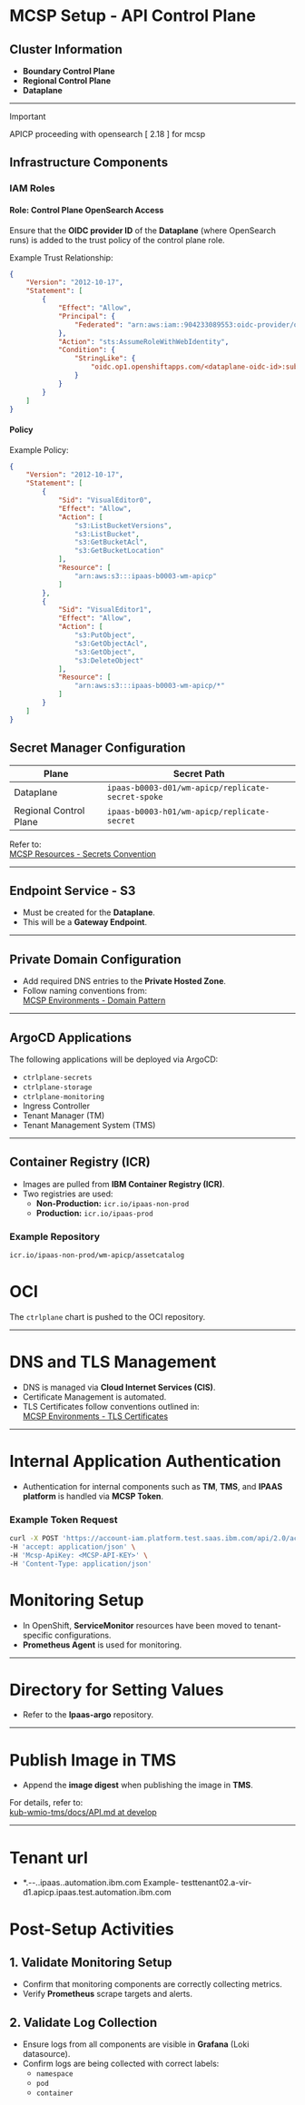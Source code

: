 # MCSP Setup - API Control Plane

## Cluster Information

- **Boundary Control Plane**
- **Regional Control Plane**
- **Dataplane**

---
> [!IMPORTANT]
> APICP proceeding with opensearch [ 2.18 ] for mcsp

## Infrastructure Components

### IAM Roles

#### Role: Control Plane OpenSearch Access

Ensure that the **OIDC provider ID** of the **Dataplane** (where OpenSearch runs) is added to the trust policy of the control plane role.

Example Trust Relationship:

```json
{
    "Version": "2012-10-17",
    "Statement": [
        {
            "Effect": "Allow",
            "Principal": {
                "Federated": "arn:aws:iam::904233089553:oidc-provider/oidc.op1.openshiftapps.com/<dataplane-oidc-id>"
            },
            "Action": "sts:AssumeRoleWithWebIdentity",
            "Condition": {
                "StringLike": {
                    "oidc.op1.openshiftapps.com/<dataplane-oidc-id>:sub": "system:serviceaccount:cplane-*:*"
                }
            }
        }
    ]
}

```

#### Policy

Example Policy:


```json
{
    "Version": "2012-10-17",
    "Statement": [
        {
            "Sid": "VisualEditor0",
            "Effect": "Allow",
            "Action": [
                "s3:ListBucketVersions",
                "s3:ListBucket",
                "s3:GetBucketAcl",
                "s3:GetBucketLocation"
            ],
            "Resource": [
                "arn:aws:s3:::ipaas-b0003-wm-apicp"
            ]
        },
        {
            "Sid": "VisualEditor1",
            "Effect": "Allow",
            "Action": [
                "s3:PutObject",
                "s3:GetObjectAcl",
                "s3:GetObject",
                "s3:DeleteObject"
            ],
            "Resource": [
                "arn:aws:s3:::ipaas-b0003-wm-apicp/*"
            ]
        }
    ]
}
```



## Secret Manager Configuration

| Plane                  | Secret Path                                                |
|-----------------------|-------------------------------------------------|
| Dataplane               | `ipaas-b0003-d01/wm-apicp/replicate-secret-spoke` |
| Regional Control Plane  | `ipaas-b0003-h01/wm-apicp/replicate-secret`     |

Refer to:  
[MCSP Resources - Secrets Convention](https://github.com/ibm-webmethods/kub-helm-charts-common/wiki/MCSP-Resources#secrets-convention-in-aws-secrets-manager)

---

## Endpoint Service - S3

- Must be created for the **Dataplane**.
- This will be a **Gateway Endpoint**.

---

## Private Domain Configuration

- Add required DNS entries to the **Private Hosted Zone**.
- Follow naming conventions from:  
[MCSP Environments - Domain Pattern](https://github.com/ibm-webmethods/kub-helm-charts-common/wiki/MCSP-Environments#domain-pattern-for-private-hosted-zone)

---

## ArgoCD Applications

The following applications will be deployed via ArgoCD:

- `ctrlplane-secrets`
- `ctrlplane-storage`
- `ctrlplane-monitoring`
- Ingress Controller
- Tenant Manager (TM)
- Tenant Management System (TMS)

---

## Container Registry (ICR)

- Images are pulled from **IBM Container Registry (ICR)**.
- Two registries are used:
    - **Non-Production:** `icr.io/ipaas-non-prod`
    - **Production:** `icr.io/ipaas-prod`

### Example Repository

```bash
icr.io/ipaas-non-prod/wm-apicp/assetcatalog
```

# OCI

The `ctrlplane` chart is pushed to the OCI repository.

---

# DNS and TLS Management

- DNS is managed via **Cloud Internet Services (CIS)**.
- Certificate Management is automated.
- TLS Certificates follow conventions outlined in:  
  [MCSP Environments - TLS Certificates](https://github.com/ibm-webmethods/kub-helm-charts-common/wiki/MCSP-Environments#tls-certificates)

---

# Internal Application Authentication

- Authentication for internal components such as **TM**, **TMS**, and **IPAAS platform** is handled via **MCSP Token**.

### Example Token Request

```sh
curl -X POST 'https://account-iam.platform.test.saas.ibm.com/api/2.0/accounts/<INTERNAL-ACCOUNT-ID>/apikeys/token' \
-H 'accept: application/json' \
-H 'Mcsp-ApiKey: <MCSP-API-KEY>' \
-H 'Content-Type: application/json'
```

# Monitoring Setup

- In OpenShift, **ServiceMonitor** resources have been moved to tenant-specific configurations.
- **Prometheus Agent** is used for monitoring.

---

# Directory for Setting Values

- Refer to the **Ipaas-argo** repository.

---

# Publish Image in TMS

- Append the **image digest** when publishing the image in **TMS**.

For details, refer to:  
[kub-wmio-tms/docs/API.md at develop](https://github.com/ibm-webmethods/kub-wmio-tms/blob/develop/docs/API.md#publish-release)

---

# Tenant url

- *.<cloudProvider>-<region>-<dp-id>.<capability>.ipaas.<env-id>.automation.ibm.com
Example- testtenant02.a-vir-d1.apicp.ipaas.test.automation.ibm.com

# Post-Setup Activities

## 1. Validate Monitoring Setup

- Confirm that monitoring components are correctly collecting metrics.
- Verify **Prometheus** scrape targets and alerts.

## 2. Validate Log Collection

- Ensure logs from all components are visible in **Grafana** (Loki datasource).
- Confirm logs are being collected with correct labels:
    - `namespace`
    - `pod`
    - `container`
